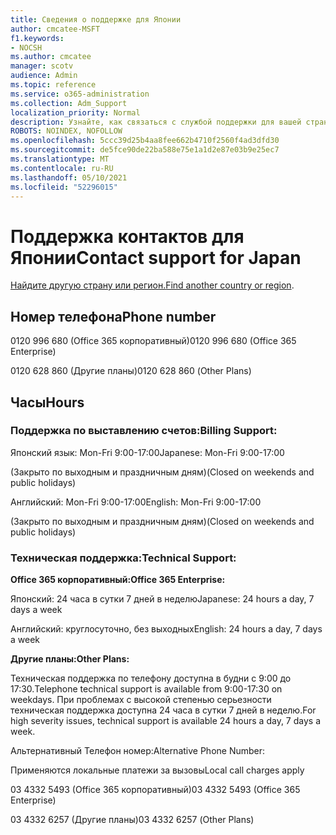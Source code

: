 ```yaml
---
title: Сведения о поддержке для Японии
author: cmcatee-MSFT
f1.keywords:
- NOCSH
ms.author: cmcatee
manager: scotv
audience: Admin
ms.topic: reference
ms.service: o365-administration
ms.collection: Adm_Support
localization_priority: Normal
description: Узнайте, как связаться с службой поддержки для вашей страны или региона.
ROBOTS: NOINDEX, NOFOLLOW
ms.openlocfilehash: 5ccc39d25b4aa8fee662b4710f2560f4ad3dfd30
ms.sourcegitcommit: de5fce90de22ba588e75e1a1d2e87e03b9e25ec7
ms.translationtype: MT
ms.contentlocale: ru-RU
ms.lasthandoff: 05/10/2021
ms.locfileid: "52296015"
---
```

# <a name="contact-support-for-japan"></a><span data-ttu-id="31be4-103">Поддержка контактов для Японии</span><span class="sxs-lookup"><span data-stu-id="31be4-103">Contact support for Japan</span></span>

<span data-ttu-id="31be4-104">[Найдите другую страну или регион.](../../business-video/get-help-support.md)</span><span class="sxs-lookup"><span data-stu-id="31be4-104">[Find another country or region](../../business-video/get-help-support.md).</span></span>

## <a name="phone-number"></a><span data-ttu-id="31be4-105">Номер телефона</span><span class="sxs-lookup"><span data-stu-id="31be4-105">Phone number</span></span>
<span data-ttu-id="31be4-106">0120 996 680 (Office 365 корпоративный)</span><span class="sxs-lookup"><span data-stu-id="31be4-106">0120 996 680 (Office 365 Enterprise)</span></span>

<span data-ttu-id="31be4-107">0120 628 860 (Другие планы)</span><span class="sxs-lookup"><span data-stu-id="31be4-107">0120 628 860 (Other Plans)</span></span>

## <a name="hours"></a><span data-ttu-id="31be4-108">Часы</span><span class="sxs-lookup"><span data-stu-id="31be4-108">Hours</span></span>
### <a name="billing-support"></a><span data-ttu-id="31be4-109">Поддержка по выставлению счетов:</span><span class="sxs-lookup"><span data-stu-id="31be4-109">Billing Support:</span></span>

<span data-ttu-id="31be4-110">Японский язык: Mon-Fri 9:00-17:00</span><span class="sxs-lookup"><span data-stu-id="31be4-110">Japanese: Mon-Fri 9:00-17:00</span></span>

<span data-ttu-id="31be4-111">(Закрыто по выходным и праздничным дням)</span><span class="sxs-lookup"><span data-stu-id="31be4-111">(Closed on weekends and public holidays)</span></span>

<span data-ttu-id="31be4-112">Английский: Mon-Fri 9:00-17:00</span><span class="sxs-lookup"><span data-stu-id="31be4-112">English: Mon-Fri 9:00-17:00</span></span>

<span data-ttu-id="31be4-113">(Закрыто по выходным и праздничным дням)</span><span class="sxs-lookup"><span data-stu-id="31be4-113">(Closed on weekends and public holidays)</span></span>

### <a name="technical-support"></a><span data-ttu-id="31be4-114">Техническая поддержка:</span><span class="sxs-lookup"><span data-stu-id="31be4-114">Technical Support:</span></span>

<span data-ttu-id="31be4-115">**Office 365 корпоративный:**</span><span class="sxs-lookup"><span data-stu-id="31be4-115">**Office 365 Enterprise:**</span></span>

<span data-ttu-id="31be4-116">Японский: 24 часа в сутки 7 дней в неделю</span><span class="sxs-lookup"><span data-stu-id="31be4-116">Japanese: 24 hours a day, 7 days a week</span></span>

<span data-ttu-id="31be4-117">Английский: круглосуточно, без выходных</span><span class="sxs-lookup"><span data-stu-id="31be4-117">English: 24 hours a day, 7 days a week</span></span>

<span data-ttu-id="31be4-118">**Другие планы:**</span><span class="sxs-lookup"><span data-stu-id="31be4-118">**Other Plans:**</span></span>

<span data-ttu-id="31be4-119">Техническая поддержка по телефону доступна в будни с 9:00 до 17:30.</span><span class="sxs-lookup"><span data-stu-id="31be4-119">Telephone technical support is available from 9:00-17:30 on weekdays.</span></span> <span data-ttu-id="31be4-120">При проблемах с высокой степенью серьезности техническая поддержка доступна 24 часа в сутки 7 дней в неделю.</span><span class="sxs-lookup"><span data-stu-id="31be4-120">For high severity issues, technical support is available 24 hours a day, 7 days a week.</span></span>

<span data-ttu-id="31be4-121">Альтернативный Телефон номер:</span><span class="sxs-lookup"><span data-stu-id="31be4-121">Alternative Phone Number:</span></span>

<span data-ttu-id="31be4-122">Применяются локальные платежи за вызовы</span><span class="sxs-lookup"><span data-stu-id="31be4-122">Local call charges apply</span></span>

<span data-ttu-id="31be4-123">03 4332 5493 (Office 365 корпоративный)</span><span class="sxs-lookup"><span data-stu-id="31be4-123">03 4332 5493 (Office 365 Enterprise)</span></span>

<span data-ttu-id="31be4-124">03 4332 6257 (Другие планы)</span><span class="sxs-lookup"><span data-stu-id="31be4-124">03 4332 6257 (Other Plans)</span></span>
